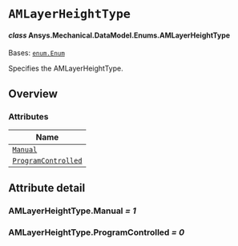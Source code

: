 # `AMLayerHeightType`

<a id="ansys.mechanical.stubs.v242.Ansys.Mechanical.DataModel.Enums.AMLayerHeightType"></a>

#### *class* Ansys.Mechanical.DataModel.Enums.AMLayerHeightType

Bases: [`enum.Enum`](https://docs.python.org/3/library/enum.html#enum.Enum)

Specifies the AMLayerHeightType.

<!-- !! processed by numpydoc !! -->

<a id="overview"></a>

## Overview

### Attributes

| Name |
| -------------------------------------------------------------------------------------------------------------------------------------- |
| [`Manual`](#AMLayerHeightType.Manual) |
| [`ProgramControlled`](#AMLayerHeightType.ProgramControlled) |

<a id="attribute-detail"></a>

## Attribute detail

<a id="AMLayerHeightType.Manual"></a>

### AMLayerHeightType.Manual *= 1*

<a id="AMLayerHeightType.ProgramControlled"></a>

### AMLayerHeightType.ProgramControlled *= 0*


